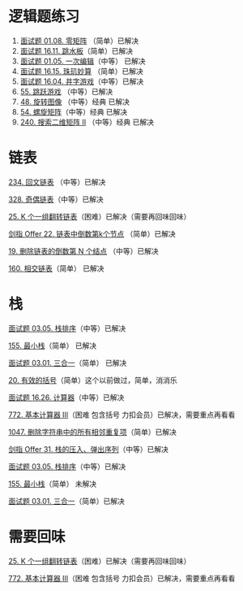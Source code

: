 # 逻辑题练习

1. [面试题 01.08. 零矩阵](https://leetcode-cn.com/problems/zero-matrix-lcci/) （简单）已解决
2. [面试题 16.11. 跳水板](https://leetcode-cn.com/problems/diving-board-lcci/)（简单）已解决
3. [面试题 01.05. 一次编辑](https://leetcode-cn.com/problems/one-away-lcci/)（中等） 已解决
4. [面试题 16.15. 珠玑妙算](https://leetcode-cn.com/problems/master-mind-lcci/) （简单）已解决
5. [面试题 16.04. 井字游戏](https://leetcode-cn.com/problems/tic-tac-toe-lcci/)（中等）已解决
6. [55. 跳跃游戏](https://leetcode-cn.com/problems/jump-game/) （中等）已解决
7. [48. 旋转图像](https://leetcode-cn.com/problems/rotate-image/) （中等）经典 已解决
8. [54. 螺旋矩阵](https://leetcode-cn.com/problems/spiral-matrix/)（中等）经典 已解决
9. [240. 搜索二维矩阵 II](https://leetcode-cn.com/problems/search-a-2d-matrix-ii/) （中等）经典 已解决

# 链表

[234. 回文链表](https://leetcode-cn.com/problems/palindrome-linked-list/) （中等）已解决

[328. 奇偶链表](https://leetcode-cn.com/problems/odd-even-linked-list/)（中等）已解决

[25. K 个一组翻转链表](https://leetcode-cn.com/problems/reverse-nodes-in-k-group/)（困难）已解决（需要再回味回味）

[剑指 Offer 22. 链表中倒数第k个节点](https://leetcode-cn.com/problems/lian-biao-zhong-dao-shu-di-kge-jie-dian-lcof/) （简单）已解决

[19. 删除链表的倒数第 N 个结点](https://leetcode-cn.com/problems/remove-nth-node-from-end-of-list/) （中等）已解决

[160. 相交链表](https://leetcode-cn.com/problems/intersection-of-two-linked-lists/)（简单） 已解决

# 栈

[面试题 03.05. 栈排序](https://leetcode-cn.com/problems/sort-of-stacks-lcci/)（中等）已解决

[155. 最小栈](https://leetcode-cn.com/problems/min-stack/)（简单） 已解决

[面试题 03.01. 三合一](https://leetcode-cn.com/problems/three-in-one-lcci/)（简单）  已解决

[20. 有效的括号](https://leetcode-cn.com/problems/valid-parentheses/)（简单）这个以前做过，简单，消消乐

[面试题 16.26. 计算器](https://leetcode-cn.com/problems/calculator-lcci/)（中等）已解决

[772. 基本计算器 III](https://leetcode-cn.com/problems/basic-calculator-iii/)（困难 包含括号 力扣会员）已解决，需要重点再看看

[1047. 删除字符串中的所有相邻重复项](https://leetcode-cn.com/problems/remove-all-adjacent-duplicates-in-string/)（简单）已解决

[剑指 Offer 31. 栈的压入、弹出序列](https://leetcode-cn.com/problems/zhan-de-ya-ru-dan-chu-xu-lie-lcof/)（中等）已解决

[面试题 03.05. 栈排序](https://leetcode-cn.com/problems/sort-of-stacks-lcci/)（中等）已解决

[155. 最小栈](https://leetcode-cn.com/problems/min-stack/)（简单） 未解决

[面试题 03.01. 三合一](https://leetcode-cn.com/problems/three-in-one-lcci/)（简单）已解决

# 需要回味

[25. K 个一组翻转链表](https://leetcode-cn.com/problems/reverse-nodes-in-k-group/)（困难）已解决（需要再回味回味）

[772. 基本计算器 III](https://leetcode-cn.com/problems/basic-calculator-iii/)（困难 包含括号 力扣会员）已解决，需要重点再看看
